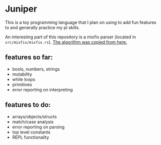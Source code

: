 # Juniper

This is a toy programming language that I plan on using to add fun features to and generally practice my pl skills.

An interesting part of this repository is a mixfix parser (located in `src/mixfix/mixfix.rs`). [The algorithm was copied from here.](https://github.com/uvm-plaid/uvmhs/blob/master/src/UVMHS/Lib/Parser/Mixfix.hs)


## features so far:

 - bools, numbers, strings
 - mutability
 - while loops
 - primitives
 - error reporting on interpreting

## features to do:

 - arrays/objects/structs
 - match/case analysis
 - error reporting on parsing
 - top level constants
 - REPL functionality
